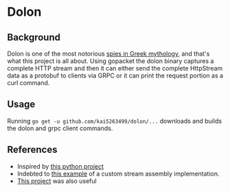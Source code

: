# Dolon

## Background
Dolon is one of the most notorious [spies in Greek mythology](https://en.wikipedia.org/wiki/Dolon_(mythology)), and that's what this project is all about. Using gopacket the dolon binary captures a complete HTTP stream and then it can either send the complete HttpStream data as a protobuf to clients via GRPC or it can print the request portion as a curl command.

## Usage

Running `go get -u github.com/kai5263499/dolon/...` downloads and builds the dolon and grpc client commands.

## References
* Inspired by [this python project](https://github.com/jullrich/pcap2curl)
* Indebted to [this example](https://github.com/google/gopacket/blob/master/examples/bidirectional/main.go) of a custom stream assembly implementation. 
* [This project](https://github.com/hsiafan/httpparse) was also useful